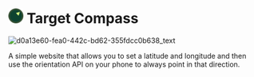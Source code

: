 # <img src="/favicon/favicon.svg?raw=true" height="30px" alt="Target Compass Logo"/> Target Compass

![d0a13e60-fea0-442c-bd62-355fdcc0b638_text](https://github.com/user-attachments/assets/9f4cbe70-a8f4-4d08-b2e3-0cafd15c586d)

A simple website that allows you to set a latitude and longitude and then use the orientation API on your phone to always point in that direction.
